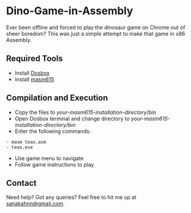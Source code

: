 # Dino-Game-in-Assembly
Ever been offline and forced to play the dinosaur game on Chrome out of sheer boredom? This was just a simple attempt to make that game in x86 Assembly.

## Required Tools <br>
- Install [Dosbox](https://www.dosbox.com/download.php?main=1)
- Install [masm615](https://drive.google.com/file/d/11GOkbedYfnTpiRdmdktO8EnJWC-deRcv/view?usp=sharing)

## Compilation and Execution <br>
- Copy the files to *your-masm615-installation-directory*/bin
- Open Dosbox terminal and change directory to *your-masm615-installation-directory*/bin
- Enter the following commands:
```
- masm teax.asm
- teax.exe
```
- Use game menu to navigate
- Follow game instructions to play

## Contact
Need help? Got any queries? Feel free to hit me up at sanakahnn@gmail.com.

